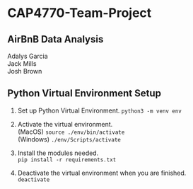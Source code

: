# CAP4770-Team-Project
## AirBnB Data Analysis
Adalys Garcia \
Jack Mills \
Josh Brown

## Python Virtual Environment Setup
1. Set up Python Virtual Environment.
`python3 -m venv env`

2. Activate the virtual environment. \
(MacOS) `source ./env/bin/activate` \
(Windows)  `./env/Scripts/activate`

3. Install the modules needed. \
`pip install -r requirements.txt`

4. Deactivate the virtual environment when you are finished. \
`deactivate`